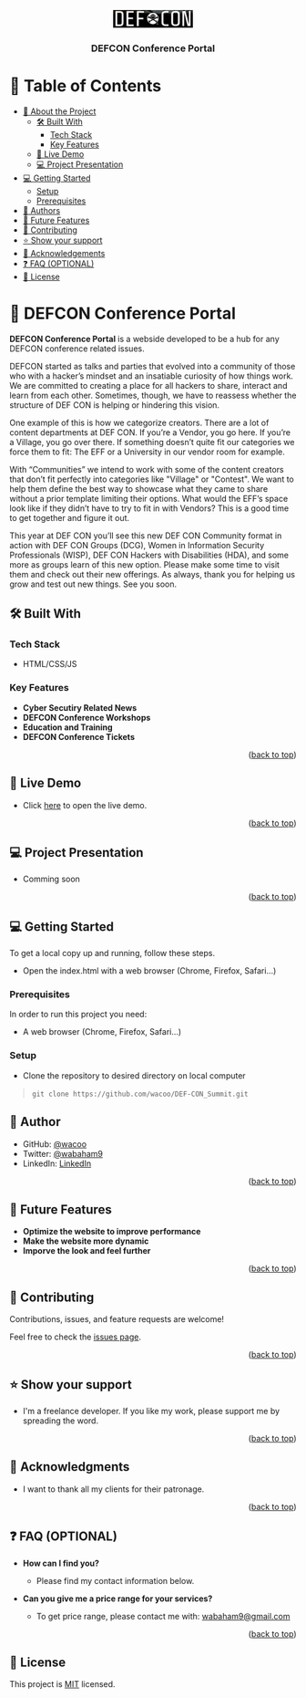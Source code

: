 <a name="readme-top"></a>

<!--
HOW TO USE:
This is an example of how you may give instructions on setting up your project locally.

Modify this file to match your project and remove sections that don't apply.

REQUIRED SECTIONS:
- Table of Contents
- About the Project
  - Built With
  - Live Demo
- Getting Started
- Authors
- Future Features
- Contributing
- Show your support
- Acknowledgements
- License

OPTIONAL SECTIONS:
- FAQ

After you're finished please remove all the comments and instructions!
-->

<div align="center">
  <!-- You are encouraged to replace this logo with your own! Otherwise you can also remove it. -->
  <img src="static/images/defcon_logo.png" alt="logo" width="140"  height="auto" />
  <br/>

  <h3><b>DEFCON Conference Portal</b></h3>

</div>


# 📗 Table of Contents

- [📖 About the Project](#about-project)
  - [🛠 Built With](#built-with)
    - [Tech Stack](#tech-stack)
    - [Key Features](#key-features)
  - [🚀 Live Demo](#live-demo)
  - [💻 Project Presentation](#presentation)
- [💻 Getting Started](#getting-started)
  - [Setup](#setup)
  - [Prerequisites](#prerequisites)
- [👥 Authors](#authors)
- [🔭 Future Features](#future-features)
- [🤝 Contributing](#contributing)
- [⭐️ Show your support](#support)
- [🙏 Acknowledgements](#acknowledgements)
- [❓ FAQ (OPTIONAL)](#faq)
- [📝 License](#license)

<!-- PROJECT DESCRIPTION  -->

# 📖 DEFCON Conference Portal <a name="about-project"></a>

**DEFCON Conference Portal** is a webside developed to be a hub for any DEFCON conference related issues. 

DEFCON started as talks and parties that evolved into a community of those who with a hacker’s mindset and an insatiable curiosity of how things work. We are committed to creating a place for all hackers to share, interact and learn from each other. Sometimes, though, we have to reassess whether the structure of DEF CON is helping or hindering this vision.

One example of this is how we categorize creators. There are a lot of content departments at DEF CON. If you’re a Vendor, you go here. If you’re a Village, you go over there. If something doesn’t quite fit our categories we force them to fit: The EFF or a University in our vendor room for example.

With “Communities” we intend to work with some of the content creators that don’t fit perfectly into categories like "Village" or "Contest". We want to help them define the best way to showcase what they came to share without a prior template limiting their options. What would the EFF’s space look like if they didn’t have to try to fit in with Vendors? This is a good time to get together and figure it out.

This year at DEF CON you’ll see this new DEF CON Community format in action with DEF CON Groups (DCG), Women in Information Security Professionals (WISP), DEF CON Hackers with Disabilities (HDA), and some more as groups learn of this new option. Please make some time to visit them and check out their new offerings. As always, thank you for helping us grow and test out new things. See you soon.

## 🛠 Built With <a name="built-with"></a>

### Tech Stack <a name="tech-stack"></a>
- HTML/CSS/JS


<!-- Features -->

### Key Features <a name="key-features"></a>
- **Cyber Secutiry Related News**
- **DEFCON Conference Workshops**
- **Education and Training**
- **DEFCON Conference Tickets**

<p align="right">(<a href="#readme-top">back to top</a>)</p>

<!-- LIVE DEMO -->

## 🚀 Live Demo <a name="live-demo"></a>
- Click <a href="https://wacoo.github.io/DEF-CON_Summit/">here</a> to open the live demo.
<p align="right">(<a href="#readme-top">back to top</a>)</p>

## 💻 Project Presentation <a name="presentation"></a>
<!-- - Click <a href="">here</a> to open the presentation. -->
- Comming soon
<p align="right">(<a href="#readme-top">back to top</a>)</p>
<!-- GETTING STARTED -->

## 💻 Getting Started <a name="getting-started"></a>
To get a local copy up and running, follow these steps.
- Open the index.html with a web browser (Chrome, Firefox, Safari...)

### Prerequisites

In order to run this project you need:
- A web browser (Chrome, Firefox, Safari...)
<!--
Example command:

```sh
 gem install rails
```
 -->

### Setup
- Clone the repository to desired directory on local computer
> `git clone https://github.com/wacoo/DEF-CON_Summit.git`

## 👥 Author <a name="authors"></a>
- GitHub: [@wacoo](https://github.com/wacoo)
- Twitter: [@wabaham9](https://twitter.com/wabaham9)
- LinkedIn: [LinkedIn](https://linkedin.com/in/wondmagegn-abriham-b867289a)

<p align="right">(<a href="#readme-top">back to top</a>)</p>

<!-- FUTURE FEATURES -->

## 🔭 Future Features <a name="future-features"></a>
- **Optimize the website to improve performance**
- **Make the website more dynamic**
- **Imporve the look and feel further**

<p align="right">(<a href="#readme-top">back to top</a>)</p>

<!-- CONTRIBUTING -->

## 🤝 Contributing <a name="contributing"></a>

Contributions, issues, and feature requests are welcome!

Feel free to check the [issues page](../../issues/).

<p align="right">(<a href="#readme-top">back to top</a>)</p>

<!-- SUPPORT -->

## ⭐️ Show your support <a name="support"></a>

- I'm a freelance developer. If you like my work, please support me by spreading the word.

<p align="right">(<a href="#readme-top">back to top</a>)</p>

<!-- ACKNOWLEDGEMENTS -->

## 🙏 Acknowledgments <a name="acknowledgements"></a>

- I want to thank all my clients for their patronage.

<p align="right">(<a href="#readme-top">back to top</a>)</p>

<!-- FAQ (optional) -->

## ❓ FAQ (OPTIONAL) <a name="faq"></a>
- **How can I find you?**

  - Please find my contact information below.

- **Can you give me a price range for your services?**

  - To get price range, please contact me with: wabaham9@gmail.com

<p align="right">(<a href="#readme-top">back to top</a>)</p>

<!-- LICENSE -->

## 📝 License <a name="license"></a>

This project is [MIT](MIT.md) licensed.